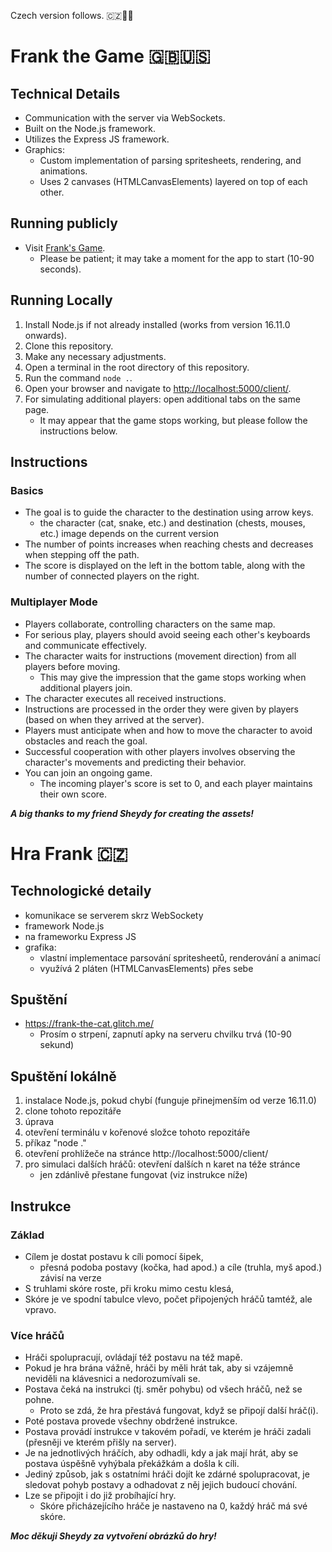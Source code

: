 Czech version follows. :czech_republic::ice_hockey::1st_place_medal:

# Frank the Game :gb::us:

## Technical Details
- Communication with the server via WebSockets.
- Built on the Node.js framework.
- Utilizes the Express JS framework.
- Graphics:
  - Custom implementation of parsing spritesheets, rendering, and animations.
  - Uses 2 canvases (HTMLCanvasElements) layered on top of each other.

## Running publicly
- Visit [Frank's Game](https://frank-the-cat.glitch.me/).
  - Please be patient; it may take a moment for the app to start (10-90 seconds).

## Running Locally
1. Install Node.js if not already installed (works from version 16.11.0 onwards).
2. Clone this repository.
3. Make any necessary adjustments.
4. Open a terminal in the root directory of this repository.
5. Run the command `node .`.
6. Open your browser and navigate to [http://localhost:5000/client/](http://localhost:5000/client/).
7. For simulating additional players: open additional tabs on the same page.
   - It may appear that the game stops working, but please follow the instructions below.

## Instructions
### Basics
- The goal is to guide the character to the destination using arrow keys.
  - the character (cat, snake, etc.) and destination (chests, mouses, etc.) image depends on the current version
- The number of points increases when reaching chests and decreases when stepping off the path.
- The score is displayed on the left in the bottom table, along with the number of connected players on the right.

### Multiplayer Mode
- Players collaborate, controlling characters on the same map.
- For serious play, players should avoid seeing each other's keyboards and communicate effectively.
- The character waits for instructions (movement direction) from all players before moving.
  - This may give the impression that the game stops working when additional players join.
- The character executes all received instructions.
- Instructions are processed in the order they were given by players (based on when they arrived at the server).
- Players must anticipate when and how to move the character to avoid obstacles and reach the goal.
- Successful cooperation with other players involves observing the character's movements and predicting their behavior.
- You can join an ongoing game.
  - The incoming player's score is set to 0, and each player maintains their own score.

***A big thanks to my friend Sheydy for creating the assets!***

#  Hra Frank :czech_republic:

## Technologické detaily
- komunikace se serverem skrz WebSockety
- framework Node.js
- na frameworku Express JS
- grafika:
  - vlastní implementace parsování spritesheetů, renderování a animací
  - využívá 2 pláten (HTMLCanvasElements) přes sebe

## Spuštění
- https://frank-the-cat.glitch.me/
	- Prosím o strpení, zapnutí apky na serveru chvilku trvá (10-90 sekund)

## Spuštění lokálně
1. instalace Node.js, pokud chybí (funguje přinejmenším od verze 16.11.0)
2. clone tohoto repozitáře
3. úprava 
4. otevření terminálu v kořenové složce tohoto repozitáře
5. příkaz "node ."
6. otevření prohlížeče na stránce http://localhost:5000/client/
7. pro simulaci dalších hráčů: otevření dalších n karet na téže stránce
	- jen zdánlivě přestane fungovat (viz instrukce níže)

## Instrukce
### Základ
- Cílem je dostat postavu k cíli pomocí šipek,
  - přesná podoba postavy (kočka, had apod.) a cíle (truhla, myš apod.) závisí na verze
- S truhlami skóre roste, při kroku mimo cestu klesá,
- Skóre je ve spodní tabulce vlevo, počet připojených hráčů tamtéž, ale vpravo.

### Více hráčů
- Hráči spolupracují, ovládají též postavu na též mapě.
- Pokud je hra brána vážně, hráči by měli hrát tak, aby si vzájemně neviděli na klávesnici a nedorozumívali se.
- Postava čeká na instrukci (tj. směr pohybu) od všech hráčů, než se pohne.
	- Proto se zdá, že hra přestává fungovat, když se připojí další hráč(i).
- Poté postava provede všechny obdržené instrukce.
- Postava provádí instrukce v takovém pořadí, ve kterém je hráči zadali (přesněji ve kterém přišly na server).
- Je na jednotlivých hráčích, aby odhadli, kdy a jak mají hrát, aby se postava úspěšně vyhýbala překážkám a došla k cíli.
- Jediný způsob, jak s ostatními hráči dojít ke zdárné spolupracovat, je sledovat pohyb postavy a odhadovat z něj jejich budoucí chování.
- Lze se připojit i do již probíhající hry.
  - Skóre přicházejícího hráče je nastaveno na 0, každý hráč má své skóre.

***Moc děkuji Sheydy za vytvoření obrázků do hry!***